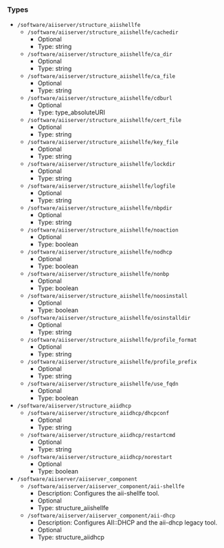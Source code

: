 
### Types

 - `/software/aiiserver/structure_aiishellfe`
    - `/software/aiiserver/structure_aiishellfe/cachedir`
        - Optional
        - Type: string
    - `/software/aiiserver/structure_aiishellfe/ca_dir`
        - Optional
        - Type: string
    - `/software/aiiserver/structure_aiishellfe/ca_file`
        - Optional
        - Type: string
    - `/software/aiiserver/structure_aiishellfe/cdburl`
        - Optional
        - Type: type_absoluteURI
    - `/software/aiiserver/structure_aiishellfe/cert_file`
        - Optional
        - Type: string
    - `/software/aiiserver/structure_aiishellfe/key_file`
        - Optional
        - Type: string
    - `/software/aiiserver/structure_aiishellfe/lockdir`
        - Optional
        - Type: string
    - `/software/aiiserver/structure_aiishellfe/logfile`
        - Optional
        - Type: string
    - `/software/aiiserver/structure_aiishellfe/nbpdir`
        - Optional
        - Type: string
    - `/software/aiiserver/structure_aiishellfe/noaction`
        - Optional
        - Type: boolean
    - `/software/aiiserver/structure_aiishellfe/nodhcp`
        - Optional
        - Type: boolean
    - `/software/aiiserver/structure_aiishellfe/nonbp`
        - Optional
        - Type: boolean
    - `/software/aiiserver/structure_aiishellfe/noosinstall`
        - Optional
        - Type: boolean
    - `/software/aiiserver/structure_aiishellfe/osinstalldir`
        - Optional
        - Type: string
    - `/software/aiiserver/structure_aiishellfe/profile_format`
        - Optional
        - Type: string
    - `/software/aiiserver/structure_aiishellfe/profile_prefix`
        - Optional
        - Type: string
    - `/software/aiiserver/structure_aiishellfe/use_fqdn`
        - Optional
        - Type: boolean
 - `/software/aiiserver/structure_aiidhcp`
    - `/software/aiiserver/structure_aiidhcp/dhcpconf`
        - Optional
        - Type: string
    - `/software/aiiserver/structure_aiidhcp/restartcmd`
        - Optional
        - Type: string
    - `/software/aiiserver/structure_aiidhcp/norestart`
        - Optional
        - Type: boolean
 - `/software/aiiserver/aiiserver_component`
    - `/software/aiiserver/aiiserver_component/aii-shellfe`
        - Description: Configures the aii-shellfe tool.
        - Optional
        - Type: structure_aiishellfe
    - `/software/aiiserver/aiiserver_component/aii-dhcp`
        - Description: Configures AII::DHCP and the aii-dhcp legacy tool.
        - Optional
        - Type: structure_aiidhcp
